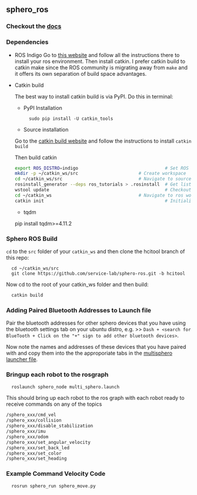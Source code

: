 ## sphero_ros


### Checkout the [docs](http://mmwise.github.com/sphero_ros)

### Dependencies

- ROS Indigo
  Go to [this website](http://wiki.ros.org/indigo/Installation/Ubuntu) and follow all the instructions there to install
  your ros environment. Then install catkin. I prefer catkin build to catkin make since the ROS community is migrating away from `make` and it offers its own separation of build space advantages.

- Catkin build

  The best way to install catkin build is via PyPI. Do this in terminal:

  - PyPI Installation

    ```
      sudo pip install -U catkin_tools
    ```

  - Source installation

  Go to the [catkin build website](http://catkin-tools.readthedocs.io/en/latest/verbs/catkin_build.html) and follow the instructions to install `catkin build`

  Then build catkin

  ```bash
  export ROS_DISTRO=indigo                                 # Set ROS distribution
  mkdir -p ~/catkin_ws/src                       # Create workspace
  cd ~/catkin_ws/src                             # Navigate to source space
  rosinstall_generator --deps ros_tutorials > .rosinstall  # Get list of packages
  wstool update                                            # Checkout all packages
  cd ~/catkin_ws                                 # Navigate to ros workspace root
  catkin init                                              # Initialize workspace
  ```

  - tqdm

   pip install tqdm>=4.11.2

### Sphero ROS Build

`cd` to the `src` folder of your `catkin_ws` and then clone the hcitool branch of this repo:

```
  cd ~/catkin_ws/src
  git clone https://github.com/service-lab/sphero-ros.git -b hcitool
```

Now cd to the root of your catkin_ws folder and then build:

```bash
  catkin build
```

### Adding Paired Bluetooth Addresses to Launch file

 Pair the bluetooth addresses for other sphero devices that you have using the bluetooth settings tab on your ubuntu distro, e.g. >> `Dash + <search for BlueTooth + Click on the "+" sign to add other bluetooth devices>`.

 Now note the names and addresses of these devices that you have paired with and copy them into the the approporiate tabs in the [multisphero launcher file](/sphero_node/launch/multi_sphero.launch).

### Bringup each robot to the rosgraph

```bash
  roslaunch sphero_node multi_sphero.launch
```

This should bring up each robot to the ros graph with each robot ready to receive commands on any of the topics

```bash
/sphero_xxx/cmd_vel
/sphero_xxx/collision
/sphero_xxx/disable_stabilization
/sphero_xxx/imu
/sphero_xxx/odom
/sphero_xxx/set_angular_velocity
/sphero_xxx/set_back_led
/sphero_xxx/set_color
/sphero_xxx/set_heading
```

### Example Command Velocity Code

```bash
  rosrun sphero_run sphero_move.py
```
